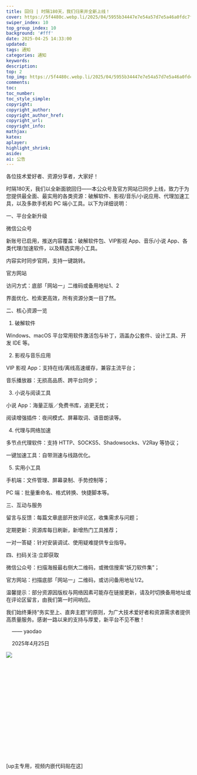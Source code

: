 ```yaml
---
title: 回归 | 时隔180天，我们归来并全新上线！
cover: https://5f4480c.webp.li/2025/04/5955b34447e7e54a57d7e5a46a0fdc7f.png
swiper_index: 10
top_group_index: 10
background: '#fff'
date: 2025-04-25 14:33:00
updated:
tags: 通知
categories: 通知
keywords:
description:
top: 2
top_img: https://5f4480c.webp.li/2025/04/5955b34447e7e54a57d7e5a46a0fdc7f.png
comments:
toc:
toc_number:
toc_style_simple:
copyright:
copyright_author:
copyright_author_href:
copyright_url:
copyright_info:
mathjax:
katex:
aplayer:
highlight_shrink:
aside:
ai: 公告
---
```

各位技术爱好者、资源分享者，大家好！

时隔180天，我们以全新面貌回归——本公众号及官方网站已同步上线，致力于为您提供最全面、最实用的各类资源：破解软件、影视/音乐/小说应用、代理加速工具，以及多款手机和 PC 端小工具。以下为详细说明：

一、平台全新升级

微信公众号

新账号已启用，推送内容覆盖：破解软件包、VIP影视 App、音乐/小说 App、各类代理/加速软件，以及精选实用小工具。

内容实时同步官网，支持一键跳转。

官方网站

访问方式：底部「网站一」二维码或备用地址1、2

界面优化、检索更高效，所有资源分类一目了然。

二、核心资源一览
1. 破解软件

Windows、macOS 平台常用软件激活包与补丁，涵盖办公套件、设计工具、开发 IDE 等。

2. 影视与音乐应用

VIP 影视 App：支持在线/离线高速缓存，兼容主流平台；

音乐播放器：无损高品质、跨平台同步；

3. 小说与阅读工具

小说 App：海量正版／免费书库，追更无忧；

阅读增强插件：夜间模式、屏幕取词、语音朗读等。

4. 代理与网络加速

多节点代理软件：支持 HTTP、SOCKS5、Shadowsocks、V2Ray 等协议；

一键加速工具：自带测速与线路优化。

5. 实用小工具

手机端：文件管理、屏幕录制、手势控制等；

PC 端：批量重命名、格式转换、快捷脚本等。

三、互动与服务

留言与反馈：每篇文章底部开放评论区，收集需求与问题；

定期更新：资源库每日刷新，新增热门工具推荐；

一对一答疑：针对安装调试、使用疑难提供专业指导。

四、扫码关注·立即获取

微信公众号：扫描海报最右侧大二维码，或微信搜索“妖刀软件集”；

官方网站：扫描底部「网站一」二维码，或访问备用地址1/2。

温馨提示：部分资源因版权与网络因素可能存在链接更新，请及时切换备用地址或在评论区留言，由我们第一时间响应。

我们始终秉持“务实至上、直奔主题”的原则，为广大技术爱好者和资源需求者提供高质量服务。感谢一路以来的支持与厚爱，新平台不见不散！

    —— yaodao

    2025年4月25日

<img src="https://5f4480c.webp.li/2025/04/5955b34447e7e54a57d7e5a46a0fdc7f.png" >
<div class="video-container">
[up主专用，视频内嵌代码贴在这]
</div>

<style>
.video-container {
    position: relative;
    width: 100%;
    padding-top: 56.25%; /* 16:9 aspect ratio (height/width = 9/16 * 100%) */
}

.video-container iframe {
    position: absolute;
    top: 0;
    left: 0;
    width: 100%;
    height: 100%;
}
</style>

